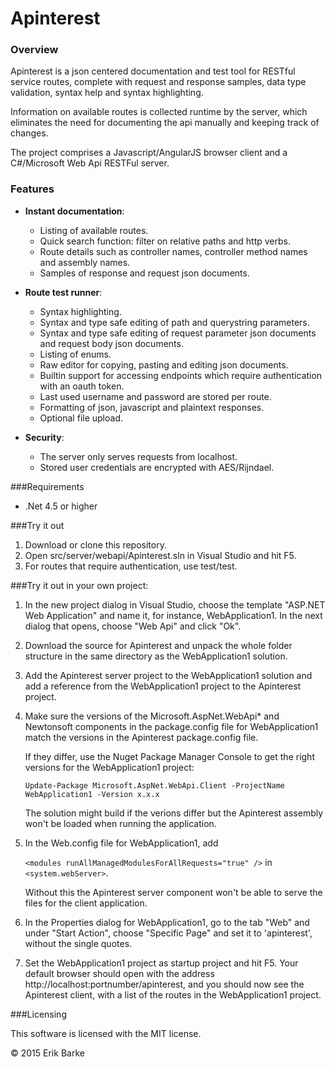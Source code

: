 Apinterest
==========

### Overview
Apinterest is a json centered documentation and test tool for RESTful service routes, complete
with request and response samples, data type validation, syntax help and syntax highlighting.

Information on available routes is collected runtime by the server, which eliminates the need
for documenting the api manually and keeping track of changes.

The project comprises a Javascript/AngularJS browser client and a C#/Microsoft Web Api RESTFul server.


### Features

* **Instant documentation**:

  * Listing of available routes.
  * Quick search function: filter on relative paths and http verbs.
  * Route details such as controller names, controller method names and assembly names.
  * Samples of response and request json documents.
  
* **Route test runner**:

   * Syntax highlighting.
   * Syntax and type safe editing of path and querystring parameters.
   * Syntax and type safe editing of request parameter json documents and request body
     json documents.
   * Listing of enums.
   * Raw editor for copying, pasting and editing json documents.
   * Builtin support for accessing endpoints which require authentication with an oauth
     token.
   * Last used username and password are stored per route.
   * Formatting of json, javascript and plaintext responses.
   * Optional file upload.

* **Security**:

   * The server only serves requests from localhost.
   * Stored user credentials are encrypted with AES/Rijndael.

###Requirements

* .Net 4.5 or higher

###Try it out

1. Download or clone this repository.
2. Open src/server/webapi/Apinterest.sln in Visual Studio and hit F5.
3. For routes that require authentication, use test/test.

###Try it out in your own project:

1. In the new project dialog in Visual Studio, choose the template "ASP.NET Web
   Application" and name it, for instance, WebApplication1. In the next dialog that opens,
   choose "Web Api" and click "Ok".

2. Download the source for Apinterest and unpack the whole folder structure in the same
   directory as the WebApplication1 solution.

3. Add the Apinterest server project to the WebApplication1 solution and add a reference
   from the WebApplication1 project to the Apinterest project.

4. Make sure the versions of the Microsoft.AspNet.WebApi* and Newtonsoft components in
   the package.config file for WebApplication1 match the versions in the Apinterest
   package.config file.
   
   If they differ, use the Nuget Package Manager Console to get the right versions for the
   WebApplication1 project: 
   
   `Update-Package Microsoft.AspNet.WebApi.Client -ProjectName WebApplication1 -Version x.x.x`
   
   The solution might build if the verions differ but the Apinterest assembly won't be loaded
   when running the application.

5. In the Web.config file for WebApplication1, add

   `<modules runAllManagedModulesForAllRequests="true" />` in `<system.webServer>`.
   
   Without this the Apinterest server component won't be able to serve the files for the client
   application.

6. In the Properties dialog for WebApplication1, go to the tab "Web" and under "Start Action",
   choose "Specific Page" and set it to 'apinterest', without the single quotes.

7. Set the WebApplication1 project as startup project and hit F5. Your default browser should
   open with the address http://localhost:portnumber/apinterest, and you should now see the
   Apinterest client, with a list of the routes in the WebApplication1 project.

###Licensing

This software is licensed with the MIT license.

© 2015 Erik Barke
